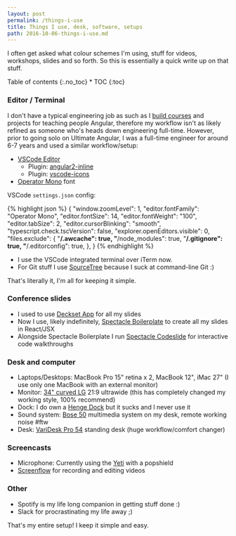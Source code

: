 ```yaml
---
layout: post
permalink: /things-i-use
title: Things I use, desk, software, setups
path: 2016-10-06-things-i-use.md
---
```



I often get asked what colour schemes I'm using, stuff for videos, workshops, slides and so forth. So this is essentially a quick write up on that stuff.

<div class="toc" markdown="1">
<span class="gamma">Table of contents</span>
{:.no_toc}
* TOC
{:toc}
</div>

### Editor / Terminal

I don't have a typical engineering job as such as I [build courses](https://ultimateangular.com) and projects for teaching people Angular, therefore my workflow isn't as likely refined as someone who's heads down engineering full-time. However, prior to going solo on Ultimate Angular, I was a full-time engineer for around 6-7 years and used a similar workflow/setup:

* [VSCode Editor](https://code.visualstudio.com)
  * Plugin: [angular2-inline](https://marketplace.visualstudio.com/items?itemName=natewallace.angular2-inline)
  * Plugin: [vscode-icons](https://github.com/vscode-icons/vscode-icons)
* [Operator Mono](http://www.typography.com/blog/introducing-operator) font

VSCode `settings.json` config:

{% highlight json %}
{
  "window.zoomLevel": 1,
  "editor.fontFamily": "Operator Mono",
  "editor.fontSize": 14,
  "editor.fontWeight": "100",
  "editor.tabSize": 2,
  "editor.cursorBlinking": "smooth",
  "typescript.check.tscVersion": false,
  "explorer.openEditors.visible": 0,
  "files.exclude": {
    "**/.awcache": true,
    "**/node_modules": true,
    "**/.gitignore": true,
    "**/.editorconfig": true,
  },
}
{% endhighlight %}

* I use the VSCode integrated terminal over iTerm now.
* For Git stuff I use [SourceTree](https://www.sourcetreeapp.com/) because I suck at command-line Git :)

That's literally it, I'm all for keeping it simple.

### Conference slides

* I used to use [Deckset App](http://www.decksetapp.com/) for all my slides
* Now I use, likely indefinitely, [Spectacle Boilerplate](https://github.com/FormidableLabs/spectacle-boilerplate) to create all my slides in React/JSX
* Alongside Spectacle Boilerplate I run [Spectacle Codeslide](https://github.com/thejameskyle/spectacle-code-slide) for interactive code walkthroughs

### Desk and computer

* Laptops/Desktops: MacBook Pro 15" retina x 2, MacBook 12", iMac 27" (I use only one MacBook with an external monitor)
* Monitor: [34" curved LG](https://www.amazon.co.uk/dp/B01BFH1AIM/ref=pe_385721_137066351_TE_dp_1) 21:9 ultrawide (this has completely changed my working style, 100% recommend)
* Dock: I do own a [Henge Dock](https://www.hengedocks.com/) but it sucks and I never use it
* Sound system: [Bose 50](https://www.amazon.co.uk/dp/B00UF6XF2E/ref=pe_1909131_77697001_tnp_email_TE_AMZLdp_1) multimedia system on my desk, remote working noise #ftw
* Desk: [VariDesk Pro 54](http://uk.varidesk.com/en-gb/product/pro-desk-54) standing desk (huge workflow/comfort changer)

### Screencasts

* Microphone: Currently using the [Yeti](http://www.bluemic.com/products/yeti/) with a popshield
* [Screenflow](http://www.telestream.net/screenflow/overview.htm) for recording and editing videos

### Other

* Spotify is my life long companion in getting stuff done :)
* Slack for procrastinating my life away ;)

That's my entire setup! I keep it simple and easy.
